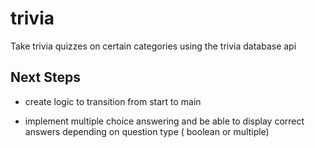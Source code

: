 # trivia

Take trivia quizzes on certain categories using the trivia database api

## Next Steps

- create logic to transition from start to main

- implement multiple choice answering and be able to display correct answers depending on question type ( boolean or multiple)
